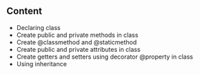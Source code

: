 ## Content
- Declaring class
- Create public and private methods in class
- Create @classmethod and @staticmethod
- Create public and private attributes in class
- Create getters and setters using decorator @property in class
- Using inheritance